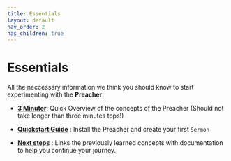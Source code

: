 ```yaml
---
title: Essentials
layout: default
nav_order: 2
has_children: true
---
```


# Essentials
All the neccessary information we think you should know to start experimenting with the **Preacher**.

* **[3 Minuter](three-minuter.html)**: Quick Overview of the concepts of the Preacher (Should not take longer than three minutes tops!)

* **[Quickstart Guide](quickstart.html)** : Install the Preacher and create your first `Sermon`

* **[Next steps](next-steps.html)** : 
Links the previously learned concepts with documentation to help you continue your journey.